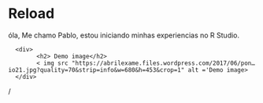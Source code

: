 # Reload
óla, 
Me chamo Pablo, estou iniciando minhas experiencias no R Studio.

<style>
       img{
             width: 100%;}
       h2 {
             color: white;
       }
</style>
</head>
<dody>

      <div>           
            <h2> Demo image</h2>
            < img src "https://abrilexame.files.wordpress.com/2017/06/pon…io21.jpg?quality=70&strip=info&w=680&h=453&crop=1" alt ='Demo image>
      </div>
/<body>
</html>
